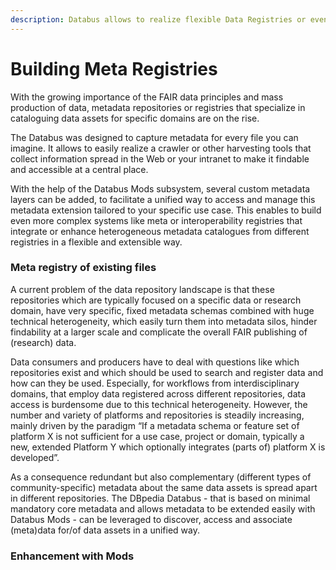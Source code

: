 ```yaml
---
description: Databus allows to realize flexible Data Registries or even Meta-Registries
---
```


# Building Meta Registries

With the growing importance of the FAIR data principles and mass production of data, metadata repositories or registries that specialize in cataloguing data assets for specific domains are on the rise.&#x20;

The Databus was designed to capture metadata for every file you can imagine. It allows to easily realize a crawler or other harvesting tools that collect information spread in the Web or your intranet to make it findable and accessible at a central place.&#x20;

With the help of the Databus Mods subsystem, several custom metadata layers can be added, to facilitate a unified way to access and manage this metadata extension tailored to your specific use case. This enables to build even more complex systems like meta or interoperability registries that integrate or enhance heterogeneous metadata catalogues from different registries in a flexible and extensible way.&#x20;

### Meta registry of existing files

A current problem of the data repository landscape is that these repositories which are typically focused on a specific data or research domain, have very specific, fixed metadata schemas combined with huge technical heterogeneity, which easily turn them into metadata silos, hinder findability at a larger scale and complicate the overall FAIR publishing of (research) data.

Data consumers and producers have to deal with questions like which repositories exist and which should be used to search and register data and how can they be used. Especially, for workflows from interdisciplinary domains, that employ data registered across different repositories, data access is burdensome due to this technical heterogeneity. However, the number and variety of platforms and repositories is steadily increasing, mainly driven by the paradigm “If a metadata schema or feature set of platform X is not sufficient for a use case, project or domain, typically a new, extended Platform Y which optionally integrates (parts of) platform X is developed”.&#x20;

As a consequence redundant but also complementary (different types of community-specific) metadata about the same data assets is spread apart in different repositories. The DBpedia Databus - that is based on minimal mandatory core metadata and allows metadata to be extended easily with Databus Mods - can be leveraged to discover, access and associate (meta)data for/of data assets in a unified way.&#x20;

### Enhancement with Mods
